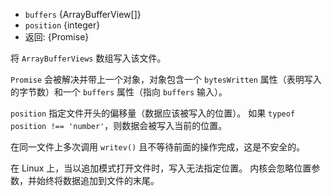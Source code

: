 <!-- YAML
added: v12.9.0
-->

* `buffers` {ArrayBufferView[]}
* `position` {integer}
* 返回: {Promise}

将 `ArrayBufferViews` 数组写入该文件。

`Promise` 会被解决并带上一个对象，对象包含一个 `bytesWritten` 属性（表明写入的字节数）和一个 `buffers` 属性（指向 `buffers` 输入）。

`position` 指定文件开头的偏移量（数据应该被写入的位置）。 
如果 `typeof position !== 'number'`，则数据会被写入当前的位置。 

在同一文件上多次调用 `writev()` 且不等待前面的操作完成，这是不安全的。

在 Linux 上，当以追加模式打开文件时，写入无法指定位置。 
内核会忽略位置参数，并始终将数据追加到文件的末尾。

